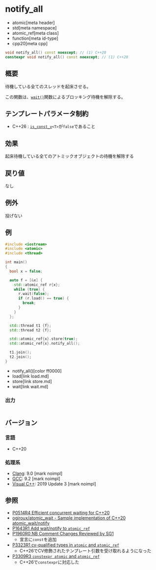 # notify_all
* atomic[meta header]
* std[meta namespace]
* atomic_ref[meta class]
* function[meta id-type]
* cpp20[meta cpp]

```cpp
void notify_all() const noexcept; // (1) C++20
constexpr void notify_all() const noexcept; // (1) C++20
```

## 概要
待機している全てのスレッドを起床させる。

この関数は、[`wait()`](wait.md)関数によるブロッキング待機を解除する。


## テンプレートパラメータ制約
- C++26 : [`is_const_v`](/reference/type_traits/is_const.md)`<T>`が`false`であること


## 効果
起床待機している全てのアトミックオブジェクトの待機を解除する


## 戻り値
なし


## 例外
投げない


## 例
```cpp example
#include <iostream>
#include <atomic>
#include <thread>

int main()
{
  bool x = false;

  auto f = [&x] {
    std::atomic_ref r{x};
    while (true) {
      r.wait(false);
      if (r.load() == true) {
        break;
      }
    }
  };

  std::thread t1 {f};
  std::thread t2 {f};

  std::atomic_ref{x}.store(true);
  std::atomic_ref{x}.notify_all();

  t1.join();
  t2.join();
}
```
* notify_all()[color ff0000]
* load[link load.md]
* store[link store.md]
* wait[link wait.md]

### 出力
```
```


## バージョン
### 言語
- C++20

### 処理系
- [Clang](/implementation.md#clang): 9.0 [mark noimpl]
- [GCC](/implementation.md#gcc): 9.2 [mark noimpl]
- [Visual C++](/implementation.md#visual_cpp): 2019 Update 3 [mark noimpl]


## 参照
- [P0514R4 Efficient concurrent waiting for C++20](http://www.open-std.org/jtc1/sc22/wg21/docs/papers/2018/p0514r4.pdf)
- [ogiroux/atomic_wait - Sample implementation of C++20 atomic_wait/notify](https://github.com/ogiroux/atomic_wait)
- [P1643R1 Add wait/notify to `atomic_ref`](http://www.open-std.org/jtc1/sc22/wg21/docs/papers/2019/p1643r1.html)
- [P1960R0 NB Comment Changes Reviewed by SG1](http://www.open-std.org/jtc1/sc22/wg21/docs/papers/2019/p1960r0.html)
    - 宣言に`const`を追加
- [P3323R1 cv-qualified types in `atomic` and `atomic_ref`](https://open-std.org/jtc1/sc22/wg21/docs/papers/2024/p3323r1.html)
    - C++26でCV修飾されたテンプレート引数を受け取れるようになった
- [P3309R3 `constexpr atomic` and `atomic_ref`](https://open-std.org/jtc1/sc22/wg21/docs/papers/2024/p3309r3.html)
    - C++26で`constexpr`に対応した
